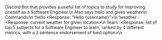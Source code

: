 Discord Bot that provides a useful list of topics to study for improving oneself as a Software Engineer.\n
Also says hello and gives weather\n
Commands:\n
!hello <Response: "Hello {username}">\n
!weather <location>:<Response: current weather for given location>\n
!learn :<Response: list of top 5 subjects for a Software Engineer to learn, ranked by 4 different metrics, with a 2 sentence endorsement of best option>\n
